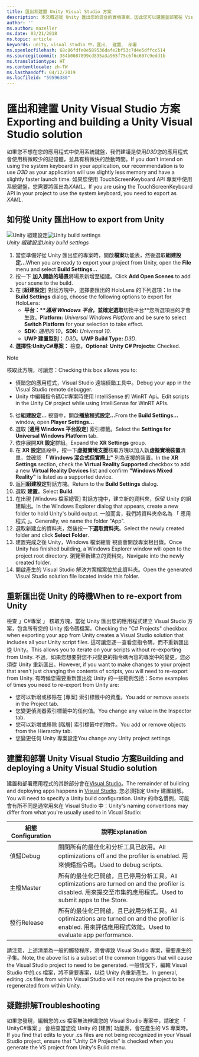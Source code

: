 ```yaml
---
title: 匯出和建置 Unity Visual Studio 方案
description: 本文概述從 Unity 匯出您的混合的實境專案，因此您可以建置並部署在 Visual Studio 中。
author: ''
ms.author: mazeller
ms.date: 03/21/2018
ms.topic: article
keywords: unity，visual studio 中，匯出、 建置、 部署
ms.openlocfilehash: 68c86fdfe0e589536dafe2bf53c7d4e5dffcc514
ms.sourcegitcommit: 384b0087899cd835a3a965f75c6f6c607c9edd1b
ms.translationtype: HT
ms.contentlocale: zh-TW
ms.lasthandoff: 04/12/2019
ms.locfileid: "59596380"
---
```

# <a name="exporting-and-building-a-unity-visual-studio-solution"></a><span data-ttu-id="05c57-104">匯出和建置 Unity Visual Studio 方案</span><span class="sxs-lookup"><span data-stu-id="05c57-104">Exporting and building a Unity Visual Studio solution</span></span>

<span data-ttu-id="05c57-105">如果您不想在您的應用程式中使用系統鍵盤，我們建議是使用*D3D*您的應用程式會使用稍微較少的記憶體，並具有稍微快的啟動時間。</span><span class="sxs-lookup"><span data-stu-id="05c57-105">If you don't intend on using the system keyboard in your application, our recommendation is to use *D3D* as your application will use slightly less memory and have a slightly faster launch time.</span></span> <span data-ttu-id="05c57-106">如果您使用 TouchScreenKeyboard API 專案中使用系統鍵盤，您需要將匯出為*XAML*。</span><span class="sxs-lookup"><span data-stu-id="05c57-106">If you are using the TouchScreenKeyboard API in your project to use the system keyboard, you need to export as *XAML*.</span></span>

## <a name="how-to-export-from-unity"></a><span data-ttu-id="05c57-107">如何從 Unity 匯出</span><span class="sxs-lookup"><span data-stu-id="05c57-107">How to export from Unity</span></span>

<span data-ttu-id="05c57-108">![Unity 組建設定](images/unitybuildsettings-300px.png)</span><span class="sxs-lookup"><span data-stu-id="05c57-108">![Unity build settings](images/unitybuildsettings-300px.png)</span></span><br>
<span data-ttu-id="05c57-109">*Unity 組建設定*</span><span class="sxs-lookup"><span data-stu-id="05c57-109">*Unity build settings*</span></span>

1. <span data-ttu-id="05c57-110">當您準備好從 Unity 匯出您的專案時，開啟**檔案**功能表，然後選取**組建設定...**</span><span class="sxs-lookup"><span data-stu-id="05c57-110">When you are ready to export your project from Unity, open the **File** menu and select **Build Settings...**</span></span>
2. <span data-ttu-id="05c57-111">按一下 **加入開啟的場景**將場景新增至組建。</span><span class="sxs-lookup"><span data-stu-id="05c57-111">Click **Add Open Scenes** to add your scene to the build.</span></span>
3. <span data-ttu-id="05c57-112">在 [**組建設定**] 對話方塊中，選擇要匯出的 HoloLens 的下列選項：</span><span class="sxs-lookup"><span data-stu-id="05c57-112">In the **Build Settings** dialog, choose the following options to export for HoloLens:</span></span>
   * <span data-ttu-id="05c57-113">**平台：\*\**通用 Windows 平台*，並確定選取**切換平台\*\*您所選項目的才會生效。</span><span class="sxs-lookup"><span data-stu-id="05c57-113">**Platform:** *Universal Windows Platform* and be sure to select **Switch Platform** for your selection to take effect.</span></span>
   * <span data-ttu-id="05c57-114">**SDK:**  *通用的 10*。</span><span class="sxs-lookup"><span data-stu-id="05c57-114">**SDK:** *Universal 10*.</span></span>
   * <span data-ttu-id="05c57-115">**UWP 建置型別：**  *D3D*。</span><span class="sxs-lookup"><span data-stu-id="05c57-115">**UWP Build Type:** *D3D*.</span></span>
4. <span data-ttu-id="05c57-116">**選擇性**:**UnityC#專案：** 檢查。</span><span class="sxs-lookup"><span data-stu-id="05c57-116">**Optional**: **Unity C# Projects:** Checked.</span></span>

>[!NOTE]
><span data-ttu-id="05c57-117">核取此方塊，可讓您：</span><span class="sxs-lookup"><span data-stu-id="05c57-117">Checking this box allows you to:</span></span>
>* <span data-ttu-id="05c57-118">偵錯您的應用程式，Visual Studio 遠端偵錯工具中。</span><span class="sxs-lookup"><span data-stu-id="05c57-118">Debug your app in the Visual Studio remote debugger.</span></span>
>* <span data-ttu-id="05c57-119">Unity 中編輯指令碼C#專案時使用 IntelliSense 的 WinRT Api。</span><span class="sxs-lookup"><span data-stu-id="05c57-119">Edit scripts in the Unity C# project while using IntelliSense for WinRT APIs.</span></span>

5. <span data-ttu-id="05c57-120">從**組建設定...** 視窗中，開啟**播放程式設定...**</span><span class="sxs-lookup"><span data-stu-id="05c57-120">From the **Build Settings...** window, open **Player Settings...**</span></span>
6. <span data-ttu-id="05c57-121">選取 [**通用 Windows 平台設定**] 索引標籤。</span><span class="sxs-lookup"><span data-stu-id="05c57-121">Select the **Settings for Universal Windows Platform** tab.</span></span>
7. <span data-ttu-id="05c57-122">依序展開**XR 設定**群組。</span><span class="sxs-lookup"><span data-stu-id="05c57-122">Expand the **XR Settings** group.</span></span>
8. <span data-ttu-id="05c57-123">在  **XR 設定**區段中，按一下**虛擬實境支援**核取方塊以加入新**虛擬實境裝置**清單，並確認 **「 Windows 混合式但實際上"** 列為支援的裝置。</span><span class="sxs-lookup"><span data-stu-id="05c57-123">In the **XR Settings** section, check the **Virtual Reality Supported** checkbox to add a new **Virtual Reality Devices** list and confirm **"Windows Mixed Reality"** is listed as a supported device.</span></span>
9. <span data-ttu-id="05c57-124">返回**組建設定**對話方塊。</span><span class="sxs-lookup"><span data-stu-id="05c57-124">Return to the **Build Settings** dialog.</span></span>
10. <span data-ttu-id="05c57-125">選取 **建置**。</span><span class="sxs-lookup"><span data-stu-id="05c57-125">Select **Build**.</span></span>
11. <span data-ttu-id="05c57-126">在出現 [Windows 檔案總管] 對話方塊中，建立新的資料夾，保留 Unity 的組建輸出。</span><span class="sxs-lookup"><span data-stu-id="05c57-126">In the Windows Explorer dialog that appears, create a new folder to hold Unity's build output.</span></span> <span data-ttu-id="05c57-127">一般而言，我們將資料夾命名為 「 應用程式 」。</span><span class="sxs-lookup"><span data-stu-id="05c57-127">Generally, we name the folder "App".</span></span>
12. <span data-ttu-id="05c57-128">選取新建立的資料夾，然後按一下**選取資料夾**。</span><span class="sxs-lookup"><span data-stu-id="05c57-128">Select the newly created folder and click **Select Folder**.</span></span>
13. <span data-ttu-id="05c57-129">建置完成之後 Unity，Windows 檔案總管 視窗會開啟專案根目錄。</span><span class="sxs-lookup"><span data-stu-id="05c57-129">Once Unity has finished building, a Windows Explorer window will open to the project root directory.</span></span> <span data-ttu-id="05c57-130">瀏覽至新建立的資料夾。</span><span class="sxs-lookup"><span data-stu-id="05c57-130">Navigate into the newly created folder.</span></span>
14. <span data-ttu-id="05c57-131">開啟產生的 Visual Studio 解決方案檔案位於此資料夾。</span><span class="sxs-lookup"><span data-stu-id="05c57-131">Open the generated Visual Studio solution file located inside this folder.</span></span>

## <a name="when-to-re-export-from-unity"></a><span data-ttu-id="05c57-132">重新匯出從 Unity 的時機</span><span class="sxs-lookup"><span data-stu-id="05c57-132">When to re-export from Unity</span></span>

<span data-ttu-id="05c57-133">檢查 」C#專案 」 核取方塊，當從 Unity 匯出您的應用程式建立 Visual Studio 方案，包含所有您的 Unity 指令碼檔案。</span><span class="sxs-lookup"><span data-stu-id="05c57-133">Checking the "C# Projects" checkbox when exporting your app from Unity creates a Visual Studio solution that includes all your Unity script files.</span></span> <span data-ttu-id="05c57-134">這可讓您逐一查看您指令碼，而不重新匯出從 Unity。</span><span class="sxs-lookup"><span data-stu-id="05c57-134">This allows you to iterate on your scripts without re-exporting from Unity.</span></span> <span data-ttu-id="05c57-135">不過，如果您想要對您不只變更的指令碼內容的專案中的變更，您必須從 Unity 重新匯出。</span><span class="sxs-lookup"><span data-stu-id="05c57-135">However, if you want to make changes to your project that aren't just changing the contents of scripts, you will need to re-export from Unity.</span></span> <span data-ttu-id="05c57-136">有時候您需要重新匯出從 Unity 的一些範例包括：</span><span class="sxs-lookup"><span data-stu-id="05c57-136">Some examples of times you need to re-export from Unity are:</span></span>
* <span data-ttu-id="05c57-137">您可以新增或移除在 [專案] 索引標籤中的資產。</span><span class="sxs-lookup"><span data-stu-id="05c57-137">You add or remove assets in the Project tab.</span></span>
* <span data-ttu-id="05c57-138">您變更偵測器索引標籤中的任何值。</span><span class="sxs-lookup"><span data-stu-id="05c57-138">You change any value in the Inspector tab.</span></span>
* <span data-ttu-id="05c57-139">您可以新增或移除 [階層] 索引標籤中的物件。</span><span class="sxs-lookup"><span data-stu-id="05c57-139">You add or remove objects from the Hierarchy tab.</span></span>
* <span data-ttu-id="05c57-140">您變更任何 Unity 專案設定</span><span class="sxs-lookup"><span data-stu-id="05c57-140">You change any Unity project settings</span></span>

## <a name="building-and-deploying-a-unity-visual-studio-solution"></a><span data-ttu-id="05c57-141">建置和部署 Unity Visual Studio 方案</span><span class="sxs-lookup"><span data-stu-id="05c57-141">Building and deploying a Unity Visual Studio solution</span></span>

<span data-ttu-id="05c57-142">建置和部署應用程式的其餘部分會在[Visual Studio](using-visual-studio.md)。</span><span class="sxs-lookup"><span data-stu-id="05c57-142">The remainder of building and deploying apps happens in [Visual Studio](using-visual-studio.md).</span></span> <span data-ttu-id="05c57-143">您必須指定 Unity 建置組態。</span><span class="sxs-lookup"><span data-stu-id="05c57-143">You will need to specify a Unity build configuration.</span></span> <span data-ttu-id="05c57-144">Unity 的命名慣例，可能會有所不同是通常用來在 Visual Studio 中：</span><span class="sxs-lookup"><span data-stu-id="05c57-144">Unity's naming conventions may differ from what you're usually used to in Visual Studio:</span></span>

|  <span data-ttu-id="05c57-145">組態</span><span class="sxs-lookup"><span data-stu-id="05c57-145">Configuration</span></span>  |  <span data-ttu-id="05c57-146">說明</span><span class="sxs-lookup"><span data-stu-id="05c57-146">Explanation</span></span> | 
|----------|----------|
|  <span data-ttu-id="05c57-147">偵錯</span><span class="sxs-lookup"><span data-stu-id="05c57-147">Debug</span></span>  |  <span data-ttu-id="05c57-148">關閉所有的最佳化和分析工具已啟用。</span><span class="sxs-lookup"><span data-stu-id="05c57-148">All optimizations off and the profiler is enabled.</span></span> <span data-ttu-id="05c57-149">用來偵錯指令碼。</span><span class="sxs-lookup"><span data-stu-id="05c57-149">Used to debug scripts.</span></span> | 
|  <span data-ttu-id="05c57-150">主檔</span><span class="sxs-lookup"><span data-stu-id="05c57-150">Master</span></span>  |  <span data-ttu-id="05c57-151">所有的最佳化已開啟，且已停用分析工具。</span><span class="sxs-lookup"><span data-stu-id="05c57-151">All optimizations are turned on and the profiler is disabled.</span></span> <span data-ttu-id="05c57-152">用來提交至市集的應用程式。</span><span class="sxs-lookup"><span data-stu-id="05c57-152">Used to submit apps to the Store.</span></span> | 
|  <span data-ttu-id="05c57-153">發行</span><span class="sxs-lookup"><span data-stu-id="05c57-153">Release</span></span>  |  <span data-ttu-id="05c57-154">所有的最佳化已開啟，且已啟用分析工具。</span><span class="sxs-lookup"><span data-stu-id="05c57-154">All optimizations are turned on and the profiler is enabled.</span></span> <span data-ttu-id="05c57-155">用來評估應用程式效能。</span><span class="sxs-lookup"><span data-stu-id="05c57-155">Used to evaluate app performance.</span></span> | 

<span data-ttu-id="05c57-156">請注意，上述清單為一般的觸發程序，將會導致 Visual Studio 專案，需要產生的子集。</span><span class="sxs-lookup"><span data-stu-id="05c57-156">Note, the above list is a subset of the common triggers that will cause the Visual Studio project to need to be generated.</span></span> <span data-ttu-id="05c57-157">一般情況下，編輯 Visual Studio 中的.cs 檔案，將不需要專案，以從 Unity 內重新產生。</span><span class="sxs-lookup"><span data-stu-id="05c57-157">In general, editing .cs files from within Visual Studio will not require the project to be regenerated from within Unity.</span></span>

## <a name="troubleshooting"></a><span data-ttu-id="05c57-158">疑難排解</span><span class="sxs-lookup"><span data-stu-id="05c57-158">Troubleshooting</span></span>

<span data-ttu-id="05c57-159">如果您發現，編輯您的.cs 檔案無法辨識您的 Visual Studio 專案中，請確定 「 UnityC#專案 」 會檢查當您從 Unity 的 [建置] 功能表，會在產生的 VS 專案時。</span><span class="sxs-lookup"><span data-stu-id="05c57-159">If you find that edits to your .cs files are not being recognized in your Visual Studio project, ensure that "Unity C# Projects" is checked when you generate the VS project from Unity's Build menu.</span></span>

